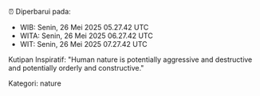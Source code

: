 ⏰ Diperbarui pada:
- WIB: Senin, 26 Mei 2025 05.27.42 UTC
- WITA: Senin, 26 Mei 2025 06.27.42 UTC
- WIT: Senin, 26 Mei 2025 07.27.42 UTC

Kutipan Inspiratif:
"Human nature is potentially aggressive and destructive and potentially orderly and constructive."


Kategori: nature

